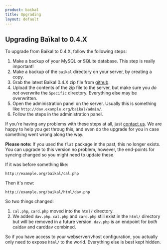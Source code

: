 ```yaml
---
product: baikal 
title: Upgrading
layout: default
---
```


Upgrading Baïkal to 0.4.X
-------------------------

To upgrade from Baïkal to 0.4.X, follow the following steps:

1. Make a backup of your MySQL or SQLite database. This step is really important!
2. Make a backup of the `baikal` directory on your server, by creating a copy.
3. Grab the latest Baikal 0.4.X zip file from [github][1].
4. Upload the contents of the zip file to the server, but make sure you *do not*
   overwrite the `Specific` directory. Everything else may be overwritten.
5. Open the administration panel on the server. Usually this is something like `http://dav.example.org/baikal/admin/`.
6. Follow the steps in the administration panel.

If you're having any problems with these steps at all, just [contact us][2].
We are happy to help you get throug this, and even do the upgrade for you in
case something went wrong along the way.

**Please note:** If you used the `flat` package in the past, this no longer
exists. You can upgrade to this version no problem, however, the end-points for
syncing changed so you might need to update these.

If it was before something like:

    http://example.org/baikal/cal.php

Then it's now:

    http://example.org/baikal/html/dav.php

So two things changed:

1. `cal.php`, `card.php` moved into the `html/` directory.
2. We added `dav.php`. `cal.php` and `card.php` still exist in the `html/`
   directory but will be removed in a future version. `dav.php` is an
   endpoint for _both_ caldav and carddav combined.

So if you have access to your webserver/vhost configuration, you actually only
need to expose `html/` to the world. Everything else is best kept hidden.

[1]: https://github.com/fruux/Baikal/releases
[2]: https://github.com/fruux/Baikal/issues/new
